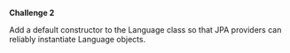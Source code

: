 <b>Challenge 2</b>
<p>Add a default constructor to the Language class so that JPA providers can reliably instantiate Language objects.</p>
